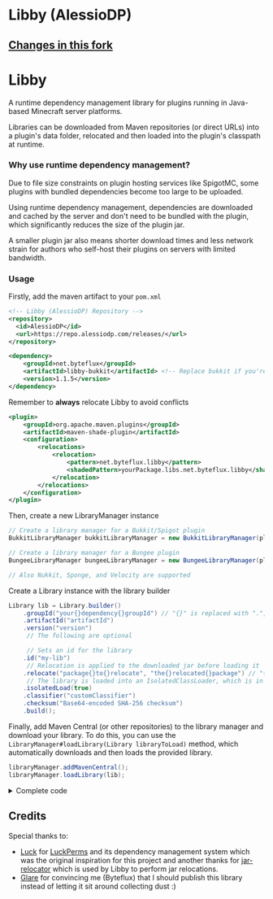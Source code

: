 # Libby (AlessioDP)

## [Changes in this fork](https://github.com/AlessioDP/libby/blob/master/CHANGELOG.md)

# Libby

A runtime dependency management library for plugins running in Java-based Minecraft
server platforms.

Libraries can be downloaded from Maven repositories (or direct URLs) into a plugin's data
folder, relocated and then loaded into the plugin's classpath at runtime.

### Why use runtime dependency management?

Due to file size constraints on plugin hosting services like SpigotMC, some plugins with
bundled dependencies become too large to be uploaded.

Using runtime dependency management, dependencies are downloaded and cached by the server
and don't need to be bundled with the plugin, which significantly reduces the size of the
plugin jar.

A smaller plugin jar also means shorter download times and less network strain for authors
who self-host their plugins on servers with limited bandwidth.

### Usage

Firstly, add the maven artifact to your `pom.xml`
```xml
<!-- Libby (AlessioDP) Repository -->
<repository>
  <id>AlessioDP</id>
  <url>https://repo.alessiodp.com/releases/</url>
</repository>

<dependency>
    <groupId>net.byteflux</groupId>
    <artifactId>libby-bukkit</artifactId> <!-- Replace bukkit if you're using another platform -->
    <version>1.1.5</version>
</dependency>
```

Remember to **always** relocate Libby to avoid conflicts
```xml
<plugin>
    <groupId>org.apache.maven.plugins</groupId>
    <artifactId>maven-shade-plugin</artifactId>
    <configuration>
        <relocations>
            <relocation>
                <pattern>net.byteflux.libby</pattern>
                <shadedPattern>yourPackage.libs.net.byteflux.libby</shadedPattern>
            </relocation>
        </relocations>
    </configuration>
</plugin>
```

Then, create a new LibraryManager instance
```java
// Create a library manager for a Bukkit/Spigot plugin
BukkitLibraryManager bukkitLibraryManager = new BukkitLibraryManager(plugin);

// Create a library manager for a Bungee plugin
BungeeLibraryManager bungeeLibraryManager = new BungeeLibraryManager(plugin);

// Also Nukkit, Sponge, and Velocity are supported
```

Create a Library instance with the library builder
```java
Library lib = Library.builder()
    .groupId("your{}dependency{}groupId") // "{}" is replaced with ".", useful to avoid unwanted changes made by maven-shade-plugin
    .artifactId("artifactId")
    .version("version")
     // The following are optional

     // Sets an id for the library
    .id("my-lib")
     // Relocation is applied to the downloaded jar before loading it
    .relocate("package{}to{}relocate", "the{}relocated{}package") // "{}" is replaced with ".", useful to avoid unwanted changes made by maven-shade-plugin
     // The library is loaded into an IsolatedClassLoader, which is in common between every library with the same id
    .isolatedLoad(true)
    .classifier("customClassifier")
    .checksum("Base64-encoded SHA-256 checksum")
    .build();
```

Finally, add Maven Central (or other repositories) to the library manager and download your library. To do this,
you can use the `LibraryManager#loadLibrary(Library libraryToLoad)` method, which automatically downloads and then loads the provided library.
```java
libraryManager.addMavenCentral();
libraryManager.loadLibrary(lib);
```

<details><summary>Complete code</summary>

```java
BukkitLibraryManager libraryManager = new BukkitLibraryManager(plugin);

Library lib = Library.builder()
    .groupId("your{}dependency{}groupId") // "{}" is replaced with ".", useful to avoid unwanted changes made by maven-shade-plugin
    .artifactId("artifactId")
    .version("version")
     // The following are optional

     // Sets an id for the library
    .id("my-lib")
     // Relocation is applied to the downloaded jar before loading it
    .relocate("package{}to{}relocate", "the{}relocated{}package") // "{}" is replaced with ".", useful to avoid unwanted changes made by maven-shade-plugin
     // The library is loaded into an IsolatedClassLoader, which is in common between every library with the same id
    .isolatedLoad(true)
    .classifier("customClassifier")
    .checksum("Base64-encoded SHA-256 checksum")
    .build();

libraryManager.addMavenCentral();
libraryManager.loadLibrary(lib);
```

</details>

## Credits

Special thanks to:

* [Luck](https://github.com/lucko) for [LuckPerms](https://github.com/lucko/LuckPerms)
  and its dependency management system which was the original inspiration for this project
  and another thanks for [jar-relocator](https://github.com/lucko/jar-relocator) which is
  used by Libby to perform jar relocations.
* [Glare](https://github.com/darbyjack) for convincing me (Byteflux) that I should publish this
  library instead of letting it sit around collecting dust :)
